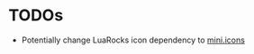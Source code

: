 # TODOs

- Potentially change LuaRocks icon dependency to [mini.icons](https://luarocks.org/modules/neorocks/mini.icons)
